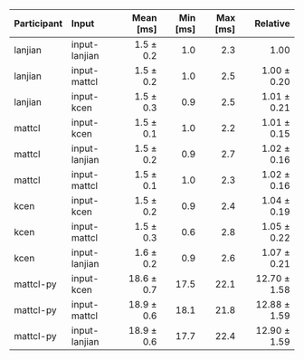 | Participant | Input | Mean [ms] | Min [ms] | Max [ms] | Relative |
|:---|:---|---:|---:|---:|---:|
| lanjian | input-lanjian | 1.5 ± 0.2 | 1.0 | 2.3 | 1.00 |
| lanjian | input-mattcl | 1.5 ± 0.2 | 1.0 | 2.5 | 1.00 ± 0.20 |
| lanjian | input-kcen | 1.5 ± 0.3 | 0.9 | 2.5 | 1.01 ± 0.21 |
| mattcl | input-kcen | 1.5 ± 0.1 | 1.0 | 2.2 | 1.01 ± 0.15 |
| mattcl | input-lanjian | 1.5 ± 0.2 | 0.9 | 2.7 | 1.02 ± 0.16 |
| mattcl | input-mattcl | 1.5 ± 0.1 | 1.0 | 2.3 | 1.02 ± 0.16 |
| kcen | input-kcen | 1.5 ± 0.2 | 0.9 | 2.4 | 1.04 ± 0.19 |
| kcen | input-mattcl | 1.5 ± 0.3 | 0.6 | 2.8 | 1.05 ± 0.22 |
| kcen | input-lanjian | 1.6 ± 0.2 | 0.9 | 2.6 | 1.07 ± 0.21 |
| mattcl-py | input-kcen | 18.6 ± 0.7 | 17.5 | 22.1 | 12.70 ± 1.58 |
| mattcl-py | input-mattcl | 18.9 ± 0.6 | 18.1 | 21.8 | 12.88 ± 1.59 |
| mattcl-py | input-lanjian | 18.9 ± 0.6 | 17.7 | 22.4 | 12.90 ± 1.59 |
